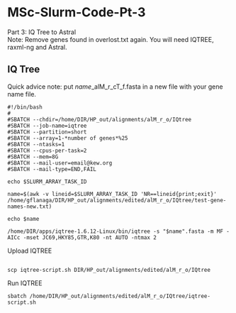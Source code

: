 # MSc-Slurm-Code-Pt-3
Part 3: IQ Tree to Astral   
Note: Remove genes found in overlost.txt again. 
You will need IQTREE, raxml-ng and Astral.

## IQ Tree
Quick advice note: put *name*_alM_r_cT_f.fasta in a new file with your gene name file.

```
#!/bin/bash
#
#SBATCH --chdir=/home/DIR/HP_out/alignments/alM_r_o/IQtree
#SBATCH --job-name=iqtree
#SBATCH --partition=short       
#SBATCH --array=1-*number of genes*%25
#SBATCH --ntasks=1
#SBATCH --cpus-per-task=2
#SBATCH --mem=8G
#SBATCH --mail-user=email@kew.org
#SBATCH --mail-type=END,FAIL

echo $SLURM_ARRAY_TASK_ID

name=$(awk -v lineid=$SLURM_ARRAY_TASK_ID 'NR==lineid{print;exit}' /home/gflanaga/DIR/HP_out/alignments/edited/alM_r_o/IQtree/test-gene-names-new.txt)

echo $name

/home/DIR/apps/iqtree-1.6.12-Linux/bin/iqtree -s "$name".fasta -m MF -AICc -mset JC69,HKY85,GTR,K80 -nt AUTO -ntmax 2
```

Upload IQTREE
```

scp iqtree-script.sh DIR/HP_out/alignments/edited/alM_r_o/IQtree
```

Run IQTREE
```
sbatch /home/DIR/HP_out/alignments/edited/alM_r_o/IQtree/iqtree-script.sh
```














